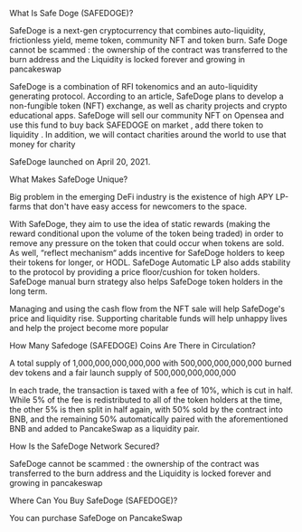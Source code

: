 What Is Safe Doge (SAFEDOGE)?

SafeDoge is a next-gen cryptocurrency that combines auto-liquidity, frictionless yield, meme token, community NFT and token burn. Safe Doge cannot be scammed : the ownership of the contract was transferred to the burn address and the Liquidity is locked forever and growing in pancakeswap

SafeDoge is a combination of RFI tokenomics and an auto-liquidity generating protocol. According to an article, SafeDoge plans to develop a non-fungible token (NFT) exchange, as well as charity projects and crypto educational apps.
SafeDoge will sell our community NFT on Opensea and use this fund to buy back SAFEDOGE on market , add there token to liquidity . In addition, we will contact charities around the world to use that money for charity

SafeDoge launched on April 20, 2021.

What Makes SafeDoge Unique?

Big problem in the emerging DeFi industry is the existence of high APY LP-farms that don't have easy access for newcomers to the space.

With SafeDoge, they aim to use the idea of static rewards (making the reward conditional upon the volume of the token being traded) in order to remove any pressure on the token that could occur when tokens are sold. As well, “reflect mechanism“ adds incentive for SafeDoge holders to keep their tokens for longer, or HODL. SafeDoge Automatic LP also adds stability to the protocol by providing a price floor/cushion for token holders. SafeDoge manual burn strategy also helps SafeDoge token holders in the long term.

Managing and using the cash flow from the NFT sale will help SafeDoge's price and liquidity rise. Supporting charitable funds will help unhappy lives and help the project become more popular

How Many Safedoge (SAFEDOGE) Coins Are There in Circulation?

A total supply of 1,000,000,000,000,000 with 500,000,000,000,000 burned dev tokens and a fair launch supply of 500,000,000,000,000

In each trade, the transaction is taxed with a fee of 10%, which is cut in half. While 5% of the fee is redistributed to all of the token holders at the time, the other 5% is then split in half again, with 50% sold by the contract into BNB, and the remaining 50% automatically paired with the aforementioned BNB and added to PancakeSwap as a liquidity pair.

How Is the SafeDoge Network Secured?

SafeDoge cannot be scammed : the ownership of the contract was transferred to the burn address and the Liquidity is locked forever and growing in pancakeswap

Where Can You Buy SafeDoge (SAFEDOGE)?

You can purchase SafeDoge on PancakeSwap
